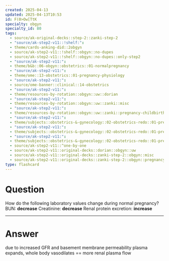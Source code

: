 ```yaml
---
created: 2025-04-13
updated: 2025-04-13T10:53
id: F(0>Ow[TtK
specialty: obgyn
specialty_id: 80
tags:
  - source/ak-original-decks::step-2::zanki-step-2
  - "source/ak-step2-v11::!shelf:": 
  - theme/cards-anking-did::2obgyn
  - source/ak-step2-v11::!shelf::obgyn::no-dupes
  - source/ak-step2-v11::!shelf::obgyn::no-dupes::only-step2
  - "source/ak-step2-v11:": 
  - theme/b&b::06-obgyn::obstetrics::01-normalpregnancy
  - "source/ak-step2-v11:": 
  - theme/ome::13-obstetrics::01-pregnancy-physiology
  - "source/ak-step2-v11:": 
  - source/ome-banner::clinical::14-obstetrics
  - "source/ak-step2-v11:": 
  - theme/resources-by-rotation::obgyn::uw::dorian
  - "source/ak-step2-v11:": 
  - theme/resources-by-rotation::obgyn::uw::zanki::misc
  - "source/ak-step2-v11:": 
  - theme/resources-by-rotation::obgyn::uw::zanki::pregnancy-childbirth-puerperium
  - "source/ak-step2-v11:": 
  - theme/subjects::obstetrics-&-gynecology::02-obstetrics-redo::01-pregnancy::mother::*physiological-changes
  - "source/ak-step2-v11:": 
  - theme/subjects::obstetrics-&-gynecology::02-obstetrics-redo::01-pregnancy::mother::*physiological-changes::renal
  - "source/ak-step2-v11:": 
  - theme/subjects::obstetrics-&-gynecology::02-obstetrics-redo::01-pregnancy::mother::*physiological-changes::renal::filtration
  - source/ak-step2-v11::^one-by-one
  - source/ak-step2-v11::original-decks::dorian::obgyn::uw
  - source/ak-step2-v11::original-decks::zanki-step-2::obgyn::misc
  - source/ak-step2-v11::original-decks::zanki-step-2::obgyn::pregnancy,-childbirth-&-puerperium"
type: flashcard
---
```


# Question
How do the following laboratory values change during normal pregnancy?   BUN: **decrease** Creatinine: **decrease** Renal protein excretion: **increase**

---

# Answer
due to increased GFR and basement membrane permeability  plasma expands, whole body vasodilates == more renal plasma flow